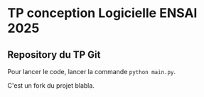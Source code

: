 # TP conception Logicielle ENSAI 2025
## Repository du TP Git

Pour lancer le code, lancer la commande `python main.py`.

C'est un fork du projet blabla.
